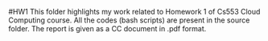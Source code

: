 #HW1
This folder highlights my work related to Homework 1 of Cs553 Cloud Computing course.
All the codes (bash scripts) are present in the source folder.
The report is given as a CC document in .pdf format.

